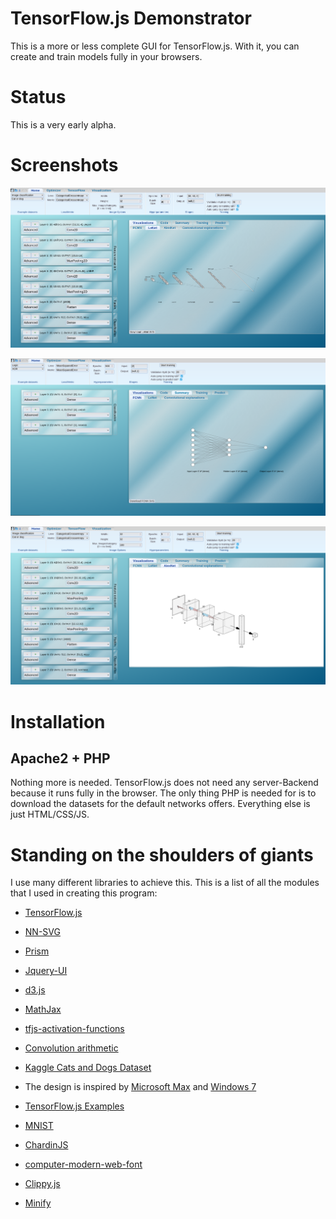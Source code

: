 # TensorFlow.js Demonstrator

This is a more or less complete GUI for TensorFlow.js. With it, you can create and train models
fully in your browsers.

# Status

This is a very early alpha.

# Screenshots

![Screenshot](screen0.png "Visualization at the start page")

![Screenshot](screen1.png "Other visualization at the start page")

![Screenshot](screen2.png "Yet another visualization at the start page")

# Installation

## Apache2 + PHP

Nothing more is needed. TensorFlow.js does not need any server-Backend because it runs fully in
the browser. The only thing PHP is needed for is to download the datasets for the default networks
offers. Everything else is just HTML/CSS/JS.

# Standing on the shoulders of giants

I use many different libraries to achieve this. This is a list of all the modules that I used
in creating this program:

- [TensorFlow.js](https://www.tensorflow.org/js)

- [NN-SVG](http://alexlenail.me/NN-SVG/LeNet.html)

- [Prism](https://prismjs.com/)

- [Jquery-UI](https://jqueryui.com/)

- [d3.js](https://d3js.org/)

- [MathJax](https://www.mathjax.org/)

- [tfjs-activation-functions](https://github.com/Polarisation/tfjs-activation-functions)

- [Convolution arithmetic](https://github.com/vdumoulin/conv_arithmetic)

- [Kaggle Cats and Dogs Dataset](https://www.microsoft.com/en-us/download/details.aspx?id=54765)

- The design is inspired by [Microsoft Max](https://web.archive.org/web/20051001063547/http://www.microsoft.com/max/) and [Windows 7](https://docs.microsoft.com/de-de/lifecycle/products/windows-7)

- [TensorFlow.js Examples](https://github.com/tensorflow/tfjs-examples/tree/master/visualize-convnet)

- [MNIST](http://yann.lecun.com/exdb/mnist/)

- [ChardinJS](https://heelhook.github.io/chardin.js/sequential.html)

- [computer-modern-web-font](https://github.com/dreampulse/computer-modern-web-font)

- [Clippy.js](https://www.smore.com/clippy-js)

- [Minify](https://github.com/matthiasmullie/minify.git)
